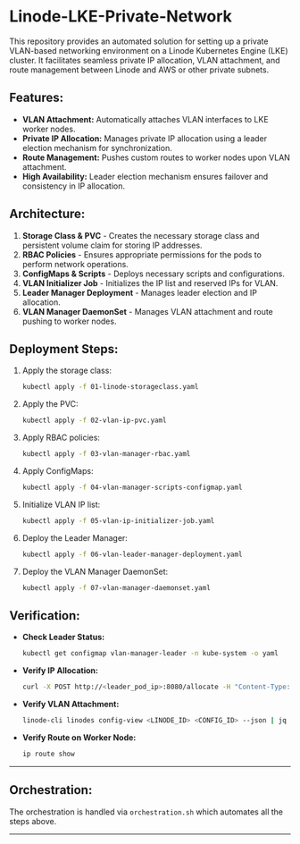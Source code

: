 # Linode-LKE-Private-Network

This repository provides an automated solution for setting up a private VLAN-based networking environment on a Linode Kubernetes Engine (LKE) cluster. It facilitates seamless private IP allocation, VLAN attachment, and route management between Linode and AWS or other private subnets.

## Features:

* **VLAN Attachment:** Automatically attaches VLAN interfaces to LKE worker nodes.
* **Private IP Allocation:** Manages private IP allocation using a leader election mechanism for synchronization.
* **Route Management:** Pushes custom routes to worker nodes upon VLAN attachment.
* **High Availability:** Leader election mechanism ensures failover and consistency in IP allocation.

## Architecture:

1. **Storage Class & PVC** - Creates the necessary storage class and persistent volume claim for storing IP addresses.
2. **RBAC Policies** - Ensures appropriate permissions for the pods to perform network operations.
3. **ConfigMaps & Scripts** - Deploys necessary scripts and configurations.
4. **VLAN Initializer Job** - Initializes the IP list and reserved IPs for VLAN.
5. **Leader Manager Deployment** - Manages leader election and IP allocation.
6. **VLAN Manager DaemonSet** - Manages VLAN attachment and route pushing to worker nodes.

## Deployment Steps:

1. Apply the storage class:

   ```bash
   kubectl apply -f 01-linode-storageclass.yaml
   ```

2. Apply the PVC:

   ```bash
   kubectl apply -f 02-vlan-ip-pvc.yaml
   ```

3. Apply RBAC policies:

   ```bash
   kubectl apply -f 03-vlan-manager-rbac.yaml
   ```

4. Apply ConfigMaps:

   ```bash
   kubectl apply -f 04-vlan-manager-scripts-configmap.yaml
   ```

5. Initialize VLAN IP list:

   ```bash
   kubectl apply -f 05-vlan-ip-initializer-job.yaml
   ```

6. Deploy the Leader Manager:

   ```bash
   kubectl apply -f 06-vlan-leader-manager-deployment.yaml
   ```

7. Deploy the VLAN Manager DaemonSet:

   ```bash
   kubectl apply -f 07-vlan-manager-daemonset.yaml
   ```

## Verification:

* **Check Leader Status:**

  ```bash
  kubectl get configmap vlan-manager-leader -n kube-system -o yaml
  ```

* **Verify IP Allocation:**

  ```bash
  curl -X POST http://<leader_pod_ip>:8080/allocate -H "Content-Type: application/json" -d '{}'
  ```

* **Verify VLAN Attachment:**

  ```bash
  linode-cli linodes config-view <LINODE_ID> <CONFIG_ID> --json | jq
  ```

* **Verify Route on Worker Node:**

  ```bash
  ip route show
  ```

---

## Orchestration:

The orchestration is handled via `orchestration.sh` which automates all the steps above.

---
